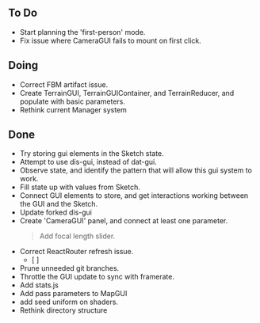 ## To Do

- Start planning the 'first-person' mode.
- Fix issue where CameraGUI fails to mount on first click.

## Doing

- Correct FBM artifact issue.
- Create TerrainGUI, TerrainGUIContainer, and TerrainReducer, and populate with basic parameters.
- Rethink current Manager system

## Done

- Try storing gui elements in the Sketch state.
- Attempt to use dis-gui, instead of dat-gui.
- Observe state, and identify the pattern that will allow this gui system to work.
- Fill state up with values from Sketch.
- Connect GUI elements to store, and get interactions working between the GUI and the Sketch.
- Update forked dis-gui
- Create 'CameraGUI' panel, and connect at least one parameter.
    > Add focal length slider.
- Correct ReactRouter refresh issue.
    * [ ] 
- Prune unneeded git branches.
- Throttle the GUI update to sync with framerate.
- Add stats.js
- Add pass parameters to MapGUI
- add seed uniform on shaders.
- Rethink directory structure
